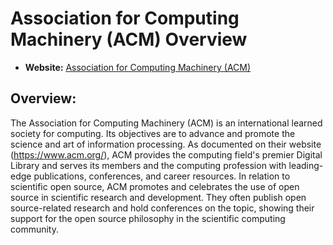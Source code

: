 # Association for Computing Machinery (ACM) Overview

- **Website:** [Association for Computing Machinery (ACM)](https://www.acm.org/)

## Overview:

The Association for Computing Machinery (ACM) is an international learned society for computing. Its objectives are to advance and promote the science and art of information processing. As documented on their website (https://www.acm.org/), ACM provides the computing field's premier Digital Library and serves its members and the computing profession with leading-edge publications, conferences, and career resources. In relation to scientific open source, ACM promotes and celebrates the use of open source in scientific research and development. They often publish open source-related research and hold conferences on the topic, showing their support for the open source philosophy in the scientific computing community. 
